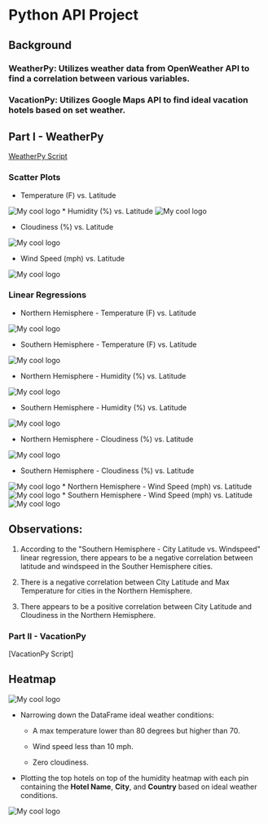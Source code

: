 # Python API Project 

## Background

### WeatherPy: Utilizes weather data from OpenWeather API to find a correlation between various variables. 

### VacationPy: Utilizes Google Maps API to find ideal vacation hotels based on set weather.

## Part I - WeatherPy

[WeatherPy Script](/WeatherPy/WeatherPy.ipynb)

### Scatter Plots

* Temperature (F) vs. Latitude
<img src="/WeatherPy/City Latitude vs Max Temp.png" alt="My cool logo"/>
* Humidity (%) vs. Latitude
<img src="/WeatherPy/City Latitude vs Humidity.png" alt="My cool logo"/>

* Cloudiness (%) vs. Latitude
<img src="/WeatherPy/City Latitude vs Cloudiness.png" alt="My cool logo"/>

* Wind Speed (mph) vs. Latitude
<img src="/WeatherPy/City Latitude vs Windspeed.png" alt="My cool logo"/>

### Linear Regressions

* Northern Hemisphere - Temperature (F) vs. Latitude
<img src="/WeatherPy/NorthHemisphere_Regression_MaxTemp.png" alt="My cool logo"/>

* Southern Hemisphere - Temperature (F) vs. Latitude
<img src="/WeatherPy/SouthHemisphere_Regression_MaxTemp.png" alt="My cool logo"/>

* Northern Hemisphere - Humidity (%) vs. Latitude
<img src="/WeatherPy/NorthHemisphere_Regression_Humidity.png" alt="My cool logo"/>

* Southern Hemisphere - Humidity (%) vs. Latitude
<img src="/WeatherPy/SouthHemisphere_Regression_Humidity.png" alt="My cool logo"/>

* Northern Hemisphere - Cloudiness (%) vs. Latitude
<img src="/WeatherPy/NorthHemisphere_Regression_Cloudiness.png" alt="My cool logo"/>

* Southern Hemisphere - Cloudiness (%) vs. Latitude
<img src="/WeatherPy/SouthHemisphere_Regression_Cloudiness.png" alt="My cool logo"/>
* Northern Hemisphere - Wind Speed (mph) vs. Latitude
<img src="/WeatherPy/NorthHemisphere_Regression_Windspeed.png" alt="My cool logo"/>
* Southern Hemisphere - Wind Speed (mph) vs. Latitude
<img src="/WeatherPy/SouthHemisphere_Regression_Windspeed.png" alt="My cool logo"/>

## Observations: 

1) According to the "Southern Hemisphere - City Latitude vs. Windspeed" linear regression, there appears to be a negative correlation between latitude and windspeed in the Souther Hemisphere cities.

2) There is a negative correlation between City Latitude and Max Temperature for cities in the Northern Hemisphere.

3) There appears to be a positive correlation between City Latitude and Cloudiness in the Northern Hemisphere.


### Part II - VacationPy

[VacationPy Script]

## Heatmap 

<img src="/VacationPy/Heat Map.png" alt="My cool logo"/>
 

* Narrowing down the DataFrame ideal weather conditions:

  * A max temperature lower than 80 degrees but higher than 70.

  * Wind speed less than 10 mph.

  * Zero cloudiness.


* Plotting the top hotels on top of the humidity heatmap with each pin containing the **Hotel Name**, **City**, and **Country** based on ideal weather conditions.
<img src="/VacationPy/Hotel Point Map.png" alt="My cool logo"/>

